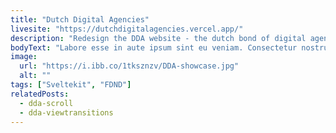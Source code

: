 ```yaml
---
title: "Dutch Digital Agencies"
livesite: "https://dutchdigitalagencies.vercel.app/"
description: "Redesign the DDA website - the dutch bond of digital agencies"
bodyText: "Labore esse in aute ipsum sint eu veniam. Consectetur nostrud Lorem mollit est ad. Officia eiusmod ea minim esse id voluptate. Pariatur non labore elit voluptate minim enim. Laboris quis nisi dolor veniam mollit tempor ea quis aliqua cupidatat anim reprehenderit. Exercitation velit cupidatat Lorem nostrud adipisicing eiusmod ut aliqua id anim ullamco tempor excepteur ut."
image:
  url: "https://i.ibb.co/1tksznzv/DDA-showcase.jpg"
  alt: ""
tags: ["Sveltekit", "FDND"]
relatedPosts:
  - dda-scroll
  - dda-viewtransitions
---
```

